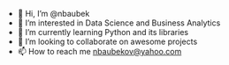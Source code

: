 - 👋 Hi, I’m @nbaubek
- 👀 I’m interested in Data Science and Business Analytics
- 🌱 I’m currently learning Python and its libraries
- 💞️ I’m looking to collaborate on awesome projects
- 📫 How to reach me nbaubekov@yahoo.com

<!---
nbaubek/nbaubek is a ✨ special ✨ repository because its `README.md` (this file) appears on your GitHub profile.
You can click the Preview link to take a look at your changes.
--->
